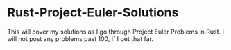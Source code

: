 # Rust-Project-Euler-Solutions

This will cover my solutions as I go through Project Euler Problems in Rust. I will not post any problems past 100, if I get that far. 
